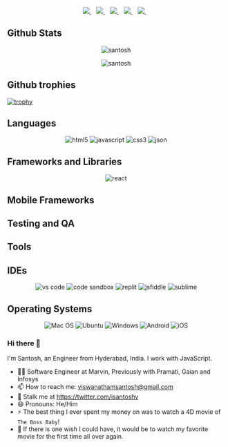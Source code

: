 <p align='center'>
  <a href="mailto:viswanathamsantosh@gmail.com" target="_blank">
    <img src="https://img.shields.io/badge/Gmail-D14836?style=for-the-badge&logo=gmail&logoColor=white" />
  </a>&nbsp;&nbsp;
  <a href="https://www.linkedin.com/in/isantoshv/" target="_blank">
    <img src="https://img.shields.io/badge/linkedin-%230077B5.svg?&style=for-the-badge&logo=linkedin&logoColor=white" />
  </a>&nbsp;&nbsp;
  <a href="https://twitter.com/isantoshv" target="_blank">
    <img src="https://img.shields.io/badge/Twitter-1DA1F2?style=for-the-badge&logo=twitter&logoColor=white" />        
  </a>&nbsp;&nbsp;
  <a href="https://medium.com/@isantoshv" target="_blank">
    <img src="https://img.shields.io/badge/Medium-12100E?style=for-the-badge&logo=medium&logoColor=white" />
  </a>&nbsp;&nbsp;
  <a href="https://dev.to/devcer" target="_blank">
    <img src="https://img.shields.io/badge/dev.to-0A0A0A?style=for-the-badge&logo=devdotto&logoColor=white" />        
  </a>&nbsp;&nbsp;  
</p>


## Github Stats
<p align="center"> <img src=https://github-readme-stats.vercel.app/api?username=devcer&show_icons=true&theme=vue-dark alt=santosh viswanatham /> </p>
<p align="center"> <img src=https://github-readme-stats.vercel.app/api/top-langs/?username=devcer&layout=compact alt=santosh viswanatham /> </p>

## Github trophies

<p align='center'>

[![trophy](https://github-profile-trophy.vercel.app/?username=devcer&row=1&column=6&theme=darkhub&margin-w=16&margin-h=16&no-bg=true&no-frame=true)](https://github.com/ryo-ma/github-profile-trophy)

</p>

## Languages
<p align='center'>
<img src="https://img.shields.io/badge/HTML5-E34F26?style=for-the-badge&logo=html5&logoColor=white" alt="html5" />
<img src="https://img.shields.io/badge/JavaScript-323330?style=for-the-badge&logo=javascript&logoColor=F7DF1E" alt="javascript" />
<img src="https://img.shields.io/badge/CSS3-1572B6?style=for-the-badge&logo=css3&logoColor=white" alt="css3" />
<img src="https://img.shields.io/badge/json-5E5C5C?style=for-the-badge&logo=json&logoColor=white" alt="json" />
</p>

## Frameworks and Libraries
<p align='center'>
<img src="https://img.shields.io/badge/React-20232A?style=for-the-badge&logo=react&logoColor=61DAFB" alt="react" />
</p>

## Mobile Frameworks
<p align='center'>
</p>

## Testing and QA
<p align='center'>
</p>

## Tools
<p align='center'>
</p>

## IDEs
<p align='center'>
<img src="https://img.shields.io/badge/VSCode-0078D4?style=for-the-badge&logo=visual%20studio%20code&logoColor=white" alt="vs code" />
<img src="https://img.shields.io/badge/Codesandbox-000000?style=for-the-badge&logo=CodeSandbox&logoColor=white" alt="code sandbox" />
<img src="https://img.shields.io/badge/replit-667881?style=for-the-badge&logo=replit&logoColor=white" alt="replit" />
<img src="https://img.shields.io/badge/JSFiddle-0084FF?style=for-the-badge&logo=JSFiddle&logoColor=white" alt="jsfiddle" />
<img src="https://img.shields.io/badge/sublime_text-%23575757.svg?&style=for-the-badge&logo=sublime-text&logoColor=important" alt="sublime" />
</p>

## Operating Systems
<p align='center'>
<img src="https://img.shields.io/badge/mac%20os-000000?style=for-the-badge&logo=apple&logoColor=white" alt="Mac OS" />
<img src="https://img.shields.io/badge/Ubuntu-E95420?style=for-the-badge&logo=ubuntu&logoColor=white" alt="Ubuntu" />
<img src="https://img.shields.io/badge/Windows-0078D6?style=for-the-badge&logo=windows&logoColor=white" alt="Windows" />
<img src="https://img.shields.io/badge/Android-3DDC84?style=for-the-badge&logo=android&logoColor=white" alt="Android" />
<img src="https://img.shields.io/badge/iOS-000000?style=for-the-badge&logo=ios&logoColor=white" alt="iOS" />
</p>

### Hi there 👋

I'm Santosh, an Engineer from Hyderabad, India. I work with JavaScript.

- 👨‍💻 Software Engineer at Marvin, Previously with Pramati, Gaian and Infosys
- 📫 How to reach me: viswanathamsantosh@gmail.com
- 🔭 Stalk me at https://twitter.com/isantoshv
- 😄 Pronouns: He/Him
- ⚡ The best thing I ever spent my money on was to watch a 4D movie of `The Boss Baby`!  
- 🧞 If there is one wish I could have, it would be to watch my favorite movie for the first time all over again.


